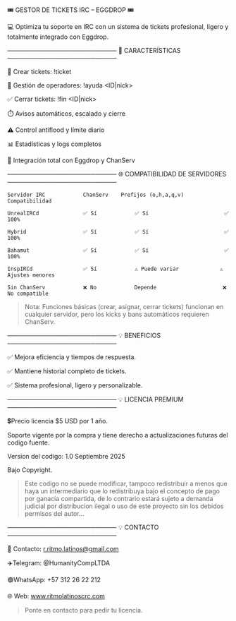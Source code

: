 
  🎟️ GESTOR DE TICKETS IRC – EGGDROP 🎟️ 
  
💻 Optimiza tu soporte en IRC con un sistema de tickets
profesional, ligero y totalmente integrado con Eggdrop.

─────────────────────────
🚀 CARACTERÍSTICAS
─────────────────────────

📝 Crear tickets:        !ticket <mensaje>

👥 Gestión de operadores: !ayuda <ID|nick>

✅ Cerrar tickets:       !fin <ID|nick>

⏱️ Avisos automáticos, escalado y cierre

⚠️ Control antiflood y límite diario

📊 Estadísticas y logs completos

🔧 Integración total con Eggdrop y ChanServ

─────────────────────────
🌐 COMPATIBILIDAD DE SERVIDORES
─────────────────────────

	Servidor IRC			ChanServ 	Prefijos (o,h,a,q,v) 		Compatibilidad 

	UnrealIRCd 				✅ Sí 			✅ Sí 				        ✅ 100% 
	
	Hybrid   				✅ Sí 			✅ Sí 				        ✅ 100% 
	
	Bahamut 				✅ Sí 			✅ Sí 				        ✅ 100% 
	
	InspIRCd   				✅ Sí 			⚠️ Puede variar 		  	⚠️ Ajustes menores 
	
	Sin ChanServ     		❌ No 			Depende 			        ❌ No compatible 

> Nota: Funciones básicas (crear, asignar, cerrar tickets) funcionan en cualquier servidor,
pero los kicks y bans automáticos requieren ChanServ.

─────────────────────────
💡 BENEFICIOS
─────────────────────────

✅ Mejora eficiencia y tiempos de respuesta.

✅ Mantiene historial completo de tickets.

✅ Sistema profesional, ligero y personalizable.

─────────────────────────
💡 LICENCIA PREMIUM 
─────────────────────────

💲Precio licencia $5 USD por 1 año.

Soporte vigente por la compra y tiene derecho a actualizaciones futuras del codigo fuente.

Version del codigo: 1.0 Septiembre 2025

Bajo Copyright.

>Este codigo no se puede modificar, tampoco redistribuir a menos que haya un intermediario que lo redistribuya bajo el concepto de pago por ganacia compartida, de lo contrario estará sujeto a demanda judicial por distribucion ilegal o uso de este proyecto sin los debidos permisos del autor...

─────────────────────────
💡 CONTACTO
─────────────────────────

📧 Contacto: r.ritmo.latinos@gmail.com

✈️Telegram: @HumanityCompLTDA

🟢WhatsApp: +57 312 26 22 212

🌐 Web: www.ritmolatinoscrc.com

>Ponte en contacto para pedir tu licencia.
